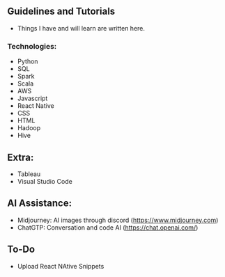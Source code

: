 ## Guidelines and Tutorials
- Things I have and will learn are written here.

### Technologies:
- Python
- SQL
- Spark
- Scala
- AWS 
- Javascript
- React Native
- CSS
- HTML
- Hadoop
- Hive

## Extra:
- Tableau
- Visual Studio Code

## AI Assistance:
- Midjourney: AI images through discord (https://www.midjourney.com)
- ChatGTP: Conversation and code AI (https://chat.openai.com/)

## To-Do
- Upload React NAtive Snippets
